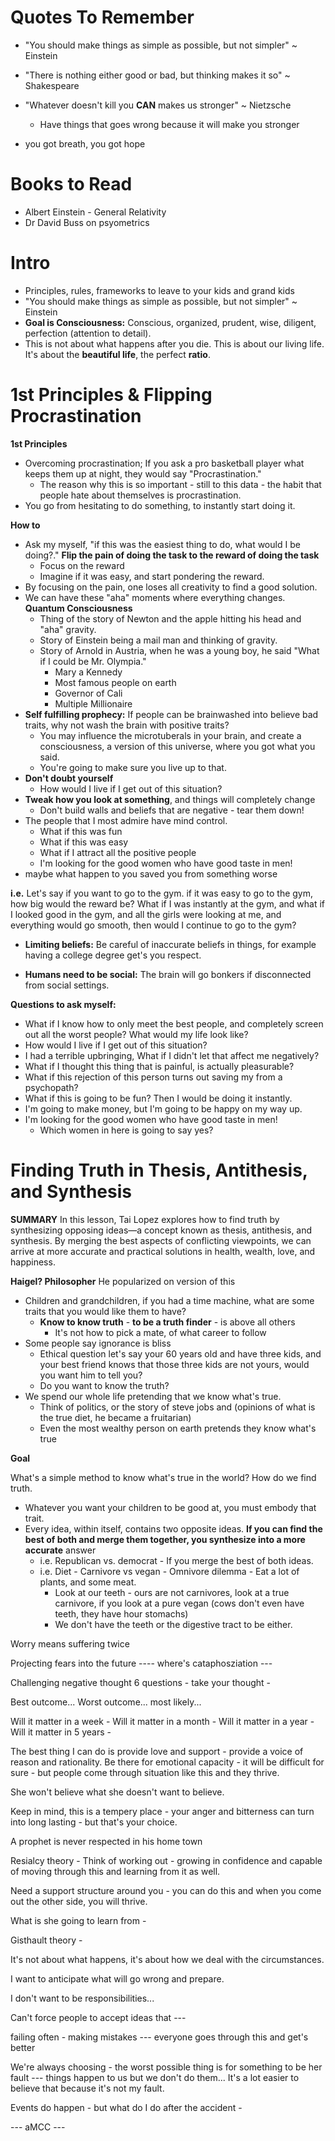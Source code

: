 # Quotes To Remember 

- "You should make things as simple as possible, but not simpler" ~ Einstein 

- "There is nothing either good or bad, but thinking makes it so" ~ Shakespeare 

- "Whatever doesn't kill you **CAN** makes us stronger" ~ Nietzsche
    - Have things that goes wrong because it will make you stronger

- you got breath, you got hope

# Books to Read 

- Albert Einstein - General Relativity 
- Dr David Buss on psyometrics 

# Intro 

- Principles, rules, frameworks to leave to your kids and grand kids
- "You should make things as simple as possible, but not simpler" ~ Einstein 
- **Goal is Consciousness:** Conscious, organized, prudent, wise, diligent, perfection (attention to detail). 
- This is not about what happens after you die. This is about our living life. It's about the **beautiful life**, the perfect **ratio**. 

# 1st Principles & Flipping Procrastination 

**1st Principles** 

- Overcoming procrastination; If you ask a pro basketball player what keeps them up at night, they would say "Procrastination." 
    - The reason why this is so important - still to this data - the habit that people hate about themselves is procrastination. 
- You go from hesitating to do something, to instantly start doing it. 

**How to**

- Ask my myself, "if this was the easiest thing to do, what would I be doing?." **Flip the pain of doing the task to the reward of doing the task** 
    - Focus on the reward 
    - Imagine if it was easy, and start pondering the reward. 
- By focusing on the pain, one loses all creativity to find a good solution. 
- We can have these "aha" moments where everything changes. **Quantum Consciousness**
    - Thing of the story of Newton and the apple hitting his head and "aha" gravity. 
    - Story of Einstein being a mail man and thinking of gravity. 
    - Story of Arnold in Austria, when he was a young boy, he said "What if I could be Mr. Olympia." 
        - Mary a Kennedy 
        - Most famous people on earth 
        - Governor of Cali
        - Multiple Millionaire 
- **Self fulfilling prophecy:** If people can be brainwashed into believe bad traits, why not wash the brain with positive traits? 
    - You may influence the microtuberals in your brain, and create a consciousness, a version of this universe, where you got what you said. 
    - You're going to make sure you live up to that. 
- **Don't doubt yourself**
    - How would I live if I get out of this situation? 
- **Tweak how you look at something**, and things will completely change
    - Don't build walls and beliefs that are negative - tear them down! 
- The people that I most admire have mind control. 
    - What if this was fun 
    - What if this was easy 
    - What if I attract all the positive people 
    - I'm looking for the good women who have good taste in men!
- maybe what happen to you saved you from something worse

**i.e.** Let's say if you want to go to the gym.
    if it was easy to go to the gym, how big would the reward be? 
    What if I was instantly at the gym, and what if I looked good in the gym, and all the girls were looking at me, and everything would go smooth, then would I continue to go to the gym? 

- **Limiting beliefs:** Be careful of inaccurate beliefs in things, for example having a college degree get's you respect. 

- **Humans need to be social:** The brain will go bonkers if disconnected from social settings.

**Questions to ask myself:**
- What if I know how to only meet the best people, and completely screen out all the worst people? What would my life look like? 
- How would I live if I get out of this situation? 
- I had a terrible upbringing, What if I didn't let that affect me negatively? 
- What if I thought this thing that is painful, is actually pleasurable? 
- What if this rejection of this person turns out saving my from a psychopath?
- What if this is going to be fun? Then I would be doing it instantly. 
- I'm going to make money, but I'm going to be happy on my way up. 
- I'm looking for the good women who have good taste in men!
    - Which women in here is going to say yes?


# Finding Truth in Thesis, Antithesis, and Synthesis

**SUMMARY**
In this lesson, Tai Lopez explores how to find truth by synthesizing opposing ideas—a concept known as thesis, antithesis, and synthesis. By merging the best aspects of conflicting viewpoints, we can arrive at more accurate and practical solutions in health, wealth, love, and happiness.

**Haigel? Philosopher** He popularized on version of this 

- Children and grandchildren, if you had a time machine, what are some traits that you would like them to have? 
    - **Know to know truth** - **to be a truth finder** - is above all others 
        - It's not how to pick a mate, of what career to follow
- Some people say ignorance is bliss 
    - Ethical question let's say your 60 years old and have three kids, and your best friend knows that those three kids are not yours, would you want him to tell you? 
    - Do you want to know the truth? 
- We spend our whole life pretending that we know what's true. 
    - Think of politics, or the story of steve jobs and (opinions of what is the true diet, he became a fruitarian)
    - Even the most wealthy person on earth pretends they know what's true 

**Goal** 

What's a simple method to know what's true in the world? How do we find truth. 
- Whatever you want your children to be good at, you must embody that trait.
- Every idea, within itself, contains two opposite ideas. **If you can find the best of both and merge them together, you synthesize into a more accurate** answer 
    - i.e. Republican vs. democrat - If you merge the best of both ideas. 
    - i.e. Diet - Carnivore vs vegan - Omnivore dilemma - Eat a lot of plants, and some meat. 
        - Look at our teeth - ours are not carnivores, look at a true carnivore, if you look at a pure vegan (cows don't even have teeth, they have hour stomachs)
        - We don't have the teeth or the digestive tract to be either. 
    

Worry means suffering twice 

Projecting fears into the future ---- where's cataphosziation --- 

Challenging negative thought 6 questions - take your thought - 

Best outcome...
Worst outcome... 
most likely...

Will it matter in a week - 
Will it matter in a month - 
Will it matter in a year -
Will it matter in 5 years -

The best thing I can do is provide love and support - provide a voice of reason and rationality. Be there for emotional capacity - it will be difficult for sure - but people come through situation like this and they thrive. 

She won't believe what she doesn't want to believe.

Keep in mind, this is a tempery place - your anger and bitterness can turn into long lasting - but that's your choice. 

A prophet is never respected in his home town

Resialcy theory - Think of working out - growing in confidence and capable of moving through this and learning from it as well. 

Need a support structure around you - you can do this and when you come out the other side, you will thrive. 

What is she going to learn from - 

Gisthault theory - 

It's not about what happens, it's about how we deal with the circumstances. 

I want to anticipate what will go wrong and prepare. 

I don't want to be responsibilities... 

Can't force people to accept ideas that --- 

failing often - making mistakes --- everyone goes through this and get's better

We're always choosing - the worst possible thing is for something to be her fault --- things happen to us but we don't do them... It's a lot easier to believe that because it's not my fault.

Events do happen - but what do I do after the accident - 

--- aMCC --- 